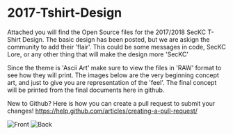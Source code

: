 # 2017-Tshirt-Design

Attached you will find the Open Source files for the 2017/2018 SecKC T-Shirt Design.  The basic design has been posted, but we are askign the community to add their 'flair'.  This could be some messages in code, SecKC Lore, or any other thing that will make the design more 'SecKC'

Since the theme is 'Ascii Art' make sure to view the files in 'RAW' format to see how they will print.  The images below are the very beginning concept art, and just to give you are representation of the 'feel'.  The final concept will be printed from the final documents here in github.

New to Github?  Here is how you can create a pull request to submit your changes!
https://help.github.com/articles/creating-a-pull-request/

![Front](http://i.imgur.com/90YdNsl.png)
![Back](http://i.imgur.com/8jpIQ8X.png)

